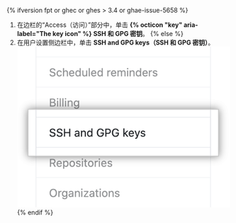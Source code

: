 {% ifversion fpt or ghec or ghes > 3.4 or ghae-issue-5658 %}
1. 在边栏的“Access（访问）”部分中，单击 **{% octicon "key" aria-label="The key icon" %} SSH 和 GPG 密钥**。
{% else %}
1. 在用户设置侧边栏中，单击 **SSH and GPG keys（SSH 和 GPG 密钥）**。 ![身份验证密钥](/assets/images/help/settings/settings-sidebar-ssh-keys.png)
{% endif %}
